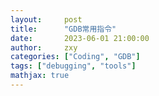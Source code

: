 ```yaml
---
layout:     post
title:      "GDB常用指令"
date:       2023-06-01 21:00:00
author:     zxy
categories: ["Coding", "GDB"]
tags: ["debugging", "tools"]
mathjax: true
---
```



